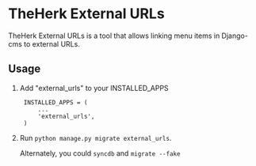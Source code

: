 TheHerk External URLs
=====================

TheHerk External URLs is a tool that allows linking menu items in Django-cms to external URLs.

Usage
-----

1. Add "external_urls" to your INSTALLED_APPS

        INSTALLED_APPS = (
            ...
            'external_urls',
        )

2. Run `python manage.py migrate external_urls`.

   Alternately, you could `syncdb` and `migrate --fake`
